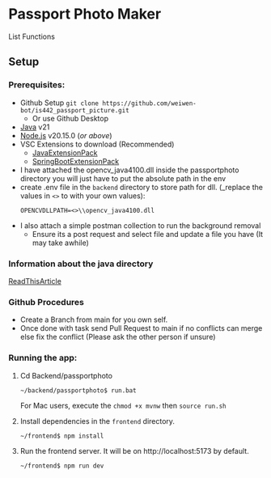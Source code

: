 # Passport Photo Maker
List Functions

## Setup
### Prerequisites:
- Github Setup `git clone https://github.com/weiwen-bot/is442_passport_picture.git`
    - Or use Github Desktop
- [Java](https://www.oracle.com/java/technologies/javase/jdk21-archive-downloads.html) v21
- [Node.js](https://nodejs.org/en/) v20.15.0 (_or above_)
- VSC Extensions to download (Recommended)
    - [JavaExtensionPack](https://marketplace.visualstudio.com/items?itemName=vscjava.vscode-java-pack)
    - [SpringBootExtensionPack](https://marketplace.visualstudio.com/items?itemName=vmware.vscode-boot-dev-pack)
- I have attached the opencv_java4100.dll inside the passportphoto directory you will just have to put the absolute path in the env
- create .env file in the `backend` directory to store path for dll. (_replace the values in `<>` to with your own values):
    ```
    OPENCVDLLPATH=<>\\opencv_java4100.dll
    ```
- I also attach a simple postman collection to run the background removal
    - Ensure its a post request and select file and update a file you have (It may take awhile)

### Information about the java directory
[ReadThisArticle](https://malshani-wijekoon.medium.com/spring-boot-folder-structure-best-practices-18ef78a81819) 

### Github Procedures
- Create a Branch from main for you own self.
- Once done with task send Pull Request to main if no conflicts can merge else fix the conflict (Please ask the other person if unsure)


### Running the app:
1. Cd Backend/passportphoto

    `~/backend/passportphoto$ run.bat`

    For Mac users, execute the `chmod +x mvnw` then `source run.sh` 

1. Install dependencies in the `frontend` directory.

    `~/frontend$ npm install`

1. Run the frontend server. It will be on http://localhost:5173 by default.

    `~/frontend$ npm run dev`
